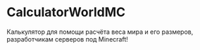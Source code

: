 # CalculatorWorldMC
Калькулятор для помощи расчёта веса мира и его размеров, разработчикам серверов под Minecraft!
